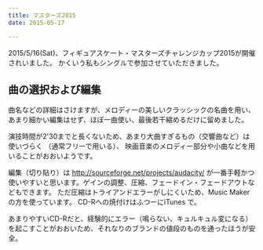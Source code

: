 ```yaml
---
title: マスターズ2015
date: 2015-05-17

---
```


2015/5/16(Sat)、フィギュアスケート・マスターズチャレンジカップ2015が開催されいました。 かくいう私もシングルで参加させていただきました。

## 曲の選択および編集
曲名などの詳細はさけますが、メロディーの美しいクラッシックの名曲を用い、 あまり細かい編集はせず、ほぼ一曲使い、最後若干縮めるだけに留めました。

演技時間が2'30までと長くないため、あまり大曲すぎるもの（交響曲など）は使いづらく （通常フリーで用いる）、 映画音楽のメロディー部分や小曲などを用いることがおおいようです。

編集（切り貼り）は http://sourceforge.net/projects/audacity/ が一番手軽かつ使いやすいと思います。ゲインの調整、圧縮、フェードイン・フェードアウトなどもできます。 ただ圧縮はトライアンドエラーがしにくいため、Music Maker の方を使っています。 CD-Rへの焼付けはふつーにiTunes で。

あまりやすいCD-Rだと、経験的にエラー（鳴らない、キュルキュル変になる）を起こすことがおおいため、それなりのブランドの値段のものを通ったほうが安全。
